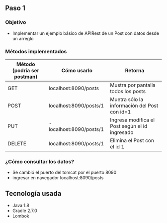 
## Paso 1

### Objetivo
- Implementar un ejemplo básico de APIRest de un Post con datos desde un arreglo

### Métodos implementados
| Método (podría ser postman) | Cómo usarlo                       | Retorna                                        |
|-----------------------------|-----------------------------------|------------------------------------------------|
| GET                         | localhost:8090/posts              | Mustra por pantalla todos los posts            |
| POST                        | localhost:8090/posts/1            | Muetra sólo la información del Post con id=1   |
| PUT                         | - localhost:8090/posts/1 | Ingresa modifica el Post según el id ingresado |
| DELETE                      | localhost:8090/posts/1            | Elimina el Post con el id 1                    |

### ¿Cómo consultar los datos?
- Se cambió el puerto del tomcat por el puerto 8090
- ingresar en navegador localhost:8090/posts


## Tecnología usada
- Java 1.8
- Gradle 2.7.0
- Lombok